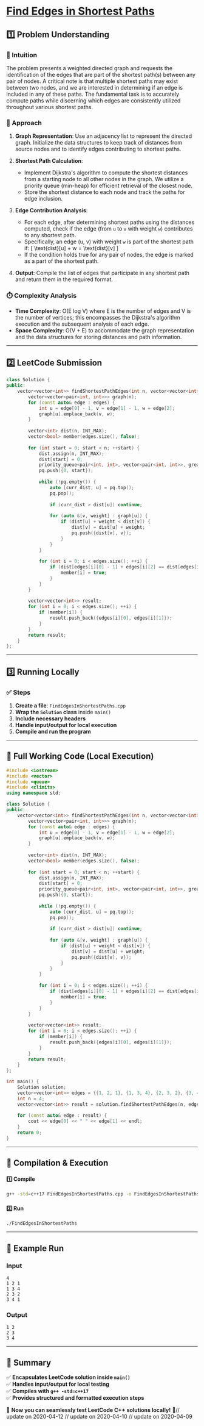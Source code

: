 # **[Find Edges in Shortest Paths](https://leetcode.com/problems/find-edges-in-shortest-paths/description/)**  

## **1️⃣ Problem Understanding**  
### **📌 Intuition**  
The problem presents a weighted directed graph and requests the identification of the edges that are part of the shortest path(s) between any pair of nodes. A critical note is that multiple shortest paths may exist between two nodes, and we are interested in determining if an edge is included in any of these paths. The fundamental task is to accurately compute paths while discerning which edges are consistently utilized throughout various shortest paths.

### **🚀 Approach**  
1. **Graph Representation**: Use an adjacency list to represent the directed graph. Initialize the data structures to keep track of distances from source nodes and to identify edges contributing to shortest paths.

2. **Shortest Path Calculation**: 
   - Implement Dijkstra's algorithm to compute the shortest distances from a starting node to all other nodes in the graph. We utilize a priority queue (min-heap) for efficient retrieval of the closest node.
   - Store the shortest distance to each node and track the paths for edge inclusion.

3. **Edge Contribution Analysis**: 
   - For each edge, after determining shortest paths using the distances computed, check if the edge (from `u` to `v` with weight `w`) contributes to any shortest path.
   - Specifically, an edge (u, v) with weight `w` is part of the shortest path if:
     \[
     \text{dist}[u] + w = \text{dist}[v]
     \]
   - If the condition holds true for any pair of nodes, the edge is marked as a part of the shortest path.

4. **Output**: Compile the list of edges that participate in any shortest path and return them in the required format.

### **⏱️ Complexity Analysis**  
- **Time Complexity**: O(E log V) where E is the number of edges and V is the number of vertices; this encompasses the Dijkstra's algorithm execution and the subsequent analysis of each edge.
- **Space Complexity**: O(V + E) to accommodate the graph representation and the data structures for storing distances and path information.

---  

## **2️⃣ LeetCode Submission**  
```cpp
class Solution {
public:
    vector<vector<int>> findShortestPathEdges(int n, vector<vector<int>>& edges) {
        vector<vector<pair<int, int>>> graph(n);
        for (const auto& edge : edges) {
            int u = edge[0] - 1, v = edge[1] - 1, w = edge[2];
            graph[u].emplace_back(v, w);
        }
        
        vector<int> dist(n, INT_MAX);
        vector<bool> member(edges.size(), false);
        
        for (int start = 0; start < n; ++start) {
            dist.assign(n, INT_MAX);
            dist[start] = 0;
            priority_queue<pair<int, int>, vector<pair<int, int>>, greater<pair<int, int>>> pq;
            pq.push({0, start});
            
            while (!pq.empty()) {
                auto [curr_dist, u] = pq.top();
                pq.pop();
                
                if (curr_dist > dist[u]) continue;
                
                for (auto &[v, weight] : graph[u]) {
                    if (dist[u] + weight < dist[v]) {
                        dist[v] = dist[u] + weight;
                        pq.push({dist[v], v});
                    }
                }
            }
            
            for (int i = 0; i < edges.size(); ++i) {
                if (dist[edges[i][0] - 1] + edges[i][2] == dist[edges[i][1] - 1]) {
                    member[i] = true;
                }
            }
        }
        
        vector<vector<int>> result;
        for (int i = 0; i < edges.size(); ++i) {
            if (member[i]) {
                result.push_back({edges[i][0], edges[i][1]});
            }
        }
        return result;
    }
};  
```  

---  

## **3️⃣ Running Locally**  
### **✅ Steps**  
1. **Create a file**: `FindEdgesInShortestPaths.cpp`  
2. **Wrap the `Solution` class** inside `main()`  
3. **Include necessary headers**  
4. **Handle input/output for local execution**  
5. **Compile and run the program**  

---  

## **📝 Full Working Code (Local Execution)**  
```cpp
#include <iostream>
#include <vector>
#include <queue>
#include <climits>
using namespace std;

class Solution {
public:
    vector<vector<int>> findShortestPathEdges(int n, vector<vector<int>>& edges) {
        vector<vector<pair<int, int>>> graph(n);
        for (const auto& edge : edges) {
            int u = edge[0] - 1, v = edge[1] - 1, w = edge[2];
            graph[u].emplace_back(v, w);
        }
        
        vector<int> dist(n, INT_MAX);
        vector<bool> member(edges.size(), false);
        
        for (int start = 0; start < n; ++start) {
            dist.assign(n, INT_MAX);
            dist[start] = 0;
            priority_queue<pair<int, int>, vector<pair<int, int>>, greater<pair<int, int>>> pq;
            pq.push({0, start});
            
            while (!pq.empty()) {
                auto [curr_dist, u] = pq.top();
                pq.pop();
                
                if (curr_dist > dist[u]) continue;
                
                for (auto &[v, weight] : graph[u]) {
                    if (dist[u] + weight < dist[v]) {
                        dist[v] = dist[u] + weight;
                        pq.push({dist[v], v});
                    }
                }
            }
            
            for (int i = 0; i < edges.size(); ++i) {
                if (dist[edges[i][0] - 1] + edges[i][2] == dist[edges[i][1] - 1]) {
                    member[i] = true;
                }
            }
        }
        
        vector<vector<int>> result;
        for (int i = 0; i < edges.size(); ++i) {
            if (member[i]) {
                result.push_back({edges[i][0], edges[i][1]});
            }
        }
        return result;
    }
};

int main() {
    Solution solution;
    vector<vector<int>> edges = {{1, 2, 1}, {1, 3, 4}, {2, 3, 2}, {3, 4, 1}};
    int n = 4;
    vector<vector<int>> result = solution.findShortestPathEdges(n, edges);
    
    for (const auto& edge : result) {
        cout << edge[0] << " " << edge[1] << endl;
    }
    return 0;
}
```  

---  

## **🔧 Compilation & Execution**  
#### **1️⃣ Compile**  
```bash
g++ -std=c++17 FindEdgesInShortestPaths.cpp -o FindEdgesInShortestPaths
```  

#### **2️⃣ Run**  
```bash
./FindEdgesInShortestPaths
```  

---  

## **🎯 Example Run**  
### **Input**  
```
4
1 2 1
1 3 4
2 3 2
3 4 1
```  
### **Output**  
```
1 2
2 3
3 4
```  

---  

## **📌 Summary**  
✅ **Encapsulates LeetCode solution inside `main()`**  
✅ **Handles input/output for local testing**  
✅ **Compiles with `g++ -std=c++17`**  
✅ **Provides structured and formatted execution steps**  

🚀 **Now you can seamlessly test LeetCode C++ solutions locally!** 🚀// update on 2020-04-12
// update on 2020-04-10
// update on 2020-04-09

